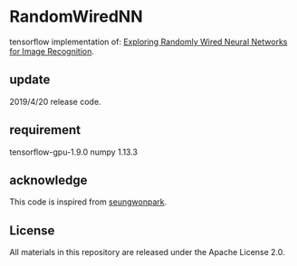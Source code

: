 # RandomWiredNN

tensorflow implementation of:
[Exploring Randomly Wired Neural Networks for Image Recognition](https://arxiv.org/abs/1904.01569).

## update
2019/4/20 release code.

## requirement
tensorflow-gpu-1.9.0
numpy 1.13.3


## acknowledge
This code is inspired from [seungwonpark](https://github.com/seungwonpark/RandWireNN).

## License
All materials in this repository are released under the  Apache License 2.0.
